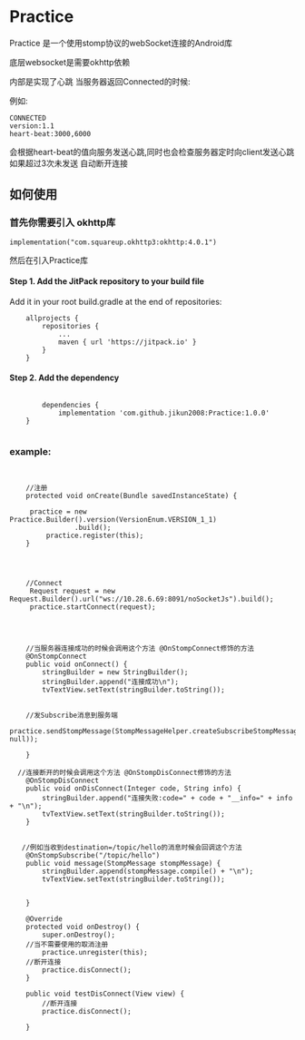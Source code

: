 # Practice  
Practice  是一个使用stomp协议的webSocket连接的Android库

底层websocket是需要okhttp依赖 

内部是实现了心跳 当服务器返回Connected的时候:

例如:

```
CONNECTED
version:1.1
heart-beat:3000,6000
```

会根据heart-beat的值向服务发送心跳,同时也会检查服务器定时向client发送心跳 如果超过3次未发送 自动断开连接
    


## 如何使用  

### 首先你需要引入 okhttp库
```
implementation("com.squareup.okhttp3:okhttp:4.0.1")

```


然后在引入Practice库
#### Step 1. Add the JitPack repository to your build file

Add it in your root build.gradle at the end of repositories:

```
	allprojects {
		repositories {
			...
			maven { url 'https://jitpack.io' }
		}
	}
```
####  Step 2. Add the dependency
  
```
  
    	dependencies {
	        implementation 'com.github.jikun2008:Practice:1.0.0'
	}
  

```

### example:

```


    //注册
    protected void onCreate(Bundle savedInstanceState) {

   	 practice = new Practice.Builder().version(VersionEnum.VERSION_1_1)
                .build();
         practice.register(this);
    }

 

   
    //Connect
     Request request = new Request.Builder().url("ws://10.28.6.69:8091/noSocketJs").build();
     practice.startConnect(request);

    


    //当服务器连接成功的时候会调用这个方法 @OnStompConnect修饰的方法
    @OnStompConnect
    public void onConnect() {
        stringBuilder = new StringBuilder();
        stringBuilder.append("连接成功\n");
        tvTextView.setText(stringBuilder.toString());
	

    //发Subscribe消息到服务端
    practice.sendStompMessage(StompMessageHelper.createSubscribeStompMessage("/topic/hello", null));
        
    }

  //连接断开的时候会调用这个方法 @OnStompDisConnect修饰的方法
    @OnStompDisConnect
    public void onDisConnect(Integer code, String info) {
        stringBuilder.append("连接失败:code=" + code + "__info=" + info + "\n");
        tvTextView.setText(stringBuilder.toString());
    }


   //例如当收到destination=/topic/hello的消息时候会回调这个方法
    @OnStompSubscribe("/topic/hello")
    public void message(StompMessage stompMessage) {
        stringBuilder.append(stompMessage.compile() + "\n");
        tvTextView.setText(stringBuilder.toString());


    }

    @Override
    protected void onDestroy() {
        super.onDestroy();
	//当不需要使用的取消注册
        practice.unregister(this);
	//断开连接
        practice.disConnect();
    }

    public void testDisConnect(View view) {
        //断开连接
        practice.disConnect();

    }
        



```




